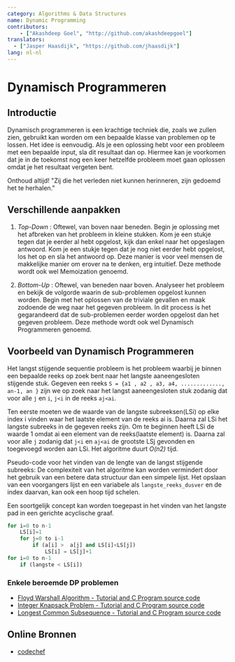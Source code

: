 ```yaml
---
category: Algorithms & Data Structures
name: Dynamic Programming
contributors:
    - ["Akashdeep Goel", "http://github.com/akashdeepgoel"]
translators:
  - ["Jasper Haasdijk", "https://github.com/jhaasdijk"]
lang: nl-nl
---
```


# Dynamisch Programmeren

## Introductie

Dynamisch programmeren is een krachtige techniek die, zoals we zullen zien, gebruikt kan worden om een bepaalde klasse van problemen op te lossen. Het idee is eenvoudig. Als je een oplossing hebt voor een probleem met een bepaalde input, sla dit resultaat dan op. Hiermee kan je voorkomen dat je in de toekomst nog een keer hetzelfde probleem moet gaan oplossen omdat je het resultaat vergeten bent.

Onthoud altijd!
"Zij die het verleden niet kunnen herinneren, zijn gedoemd het te herhalen."

## Verschillende aanpakken

1. *Top-Down* : Oftewel, van boven naar beneden. Begin je oplossing met het afbreken van het probleem in kleine stukken. Kom je een stukje tegen dat je eerder al hebt opgelost, kijk dan enkel naar het opgeslagen antwoord. Kom je een stukje tegen dat je nog niet eerder hebt opgelost, los het op en sla het antwoord op. Deze manier is voor veel mensen de makkelijke manier om erover na te denken, erg intuitief. Deze methode wordt ook wel Memoization genoemd.

2. *Bottom-Up* : Oftewel, van beneden naar boven. Analyseer het probleem en bekijk de volgorde waarin de sub-problemen opgelost kunnen worden. Begin met het oplossen van de triviale gevallen en maak zodoende de weg naar het gegeven probleem. In dit process is het gegarandeerd dat de sub-problemen eerder worden opgelost dan het gegeven probleem. Deze methode wordt ook wel Dynamisch Programmeren genoemd.

## Voorbeeld van Dynamisch Programmeren

Het langst stijgende sequentie probleem is het probleem waarbij je binnen een bepaalde reeks op zoek bent naar het langste aaneengesloten stijgende stuk. Gegeven een reeks `S = {a1 , a2 , a3, a4, ............., an-1, an }` zijn we op zoek naar het langst aaneengesloten stuk zodanig dat voor alle `j` en `i`, `j<i` in de reeks `aj<ai`.

Ten eerste moeten we de waarde van de langste subreeksen(LSi) op elke index i vinden waar het laatste element van de reeks ai is. Daarna zal LSi het langste subreeks in de gegeven reeks zijn. Om te beginnen heeft LSi de waarde 1 omdat ai een element van de reeks(laatste element) is. Daarna zal voor alle `j` zodanig dat `j<i` en `aj<ai` de grootste LSj gevonden en toegevoegd worden aan LSi. Het algoritme duurt *O(n2)* tijd.

Pseudo-code voor het vinden van de lengte van de langst stijgende subreeks:
De complexiteit van het algoritme kan worden vermindert door het gebruik van een betere data structuur dan een simpele lijst. Het opslaan van een voorgangers lijst en een variabele als `langste_reeks_dusver` en de index daarvan, kan ook een hoop tijd schelen.

Een soortgelijk concept kan worden toegepast in het vinden van het langste pad in een gerichte acyclische graaf.

```python
for i=0 to n-1
    LS[i]=1
    for j=0 to i-1
        if (a[i] >  a[j] and LS[i]<LS[j])
            LS[i] = LS[j]+1
for i=0 to n-1
    if (langste < LS[i])
```

### Enkele beroemde DP problemen

- [Floyd Warshall Algorithm - Tutorial and C Program source code](http://www.thelearningpoint.net/computer-science/algorithms-all-to-all-shortest-paths-in-graphs---floyd-warshall-algorithm-with-c-program-source-code)
- [Integer Knapsack Problem - Tutorial and C Program source code](http://www.thelearningpoint.net/computer-science/algorithms-dynamic-programming---the-integer-knapsack-problem)
- [Longest Common Subsequence - Tutorial and C Program source code](http://www.thelearningpoint.net/computer-science/algorithms-dynamic-programming---longest-common-subsequence) 

## Online Bronnen

* [codechef](https://www.codechef.com/wiki/tutorial-dynamic-programming)
